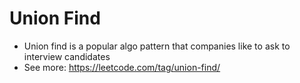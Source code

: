 # Union Find

-   Union find is a popular algo pattern that companies like to ask to interview candidates
-   See more: https://leetcode.com/tag/union-find/
